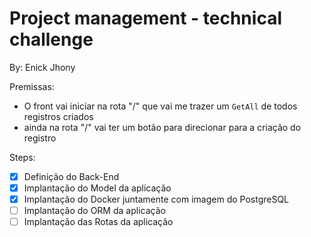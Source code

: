 # Project management - technical challenge

By: Enick Jhony

Premissas:

- O front vai iniciar na rota "/" que vai me trazer um `GetAll` de todos registros criados
- ainda na rota "/" vai ter um botão para direcionar para a criação do registro

Steps:

- [x] Definição do Back-End
- [x] Implantação do Model da aplicação
- [x] Implantação do Docker juntamente com imagem do PostgreSQL
- [ ] Implantação do ORM da aplicação
- [ ] Implantação das Rotas da aplicação
